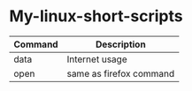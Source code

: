 # My-linux-short-scripts
| Command | Description |
| ---  | --- |
| data | Internet usage          |
| open | same as firefox command |
